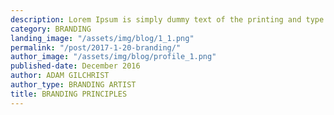 ```yaml
---
description: Lorem Ipsum is simply dummy text of the printing and type setting industry. Dummy text of the...
category: BRANDING
landing_image: "/assets/img/blog/1_1.png"
permalink: "/post/2017-1-20-branding/"
author_image: "/assets/img/blog/profile_1.png"
published-date: December 2016
author: ADAM GILCHRIST
author_type: BRANDING ARTIST
title: BRANDING PRINCIPLES
---
```


